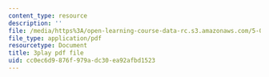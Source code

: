 ```yaml
---
content_type: resource
description: ''
file: /media/https%3A/open-learning-course-data-rc.s3.amazonaws.com/5-07sc-biological-chemistry-i-fall-2013/cc0ec6d9876f979adc30ea92afbd1523_VykaDbJIb8A.pdf
file_type: application/pdf
resourcetype: Document
title: 3play pdf file
uid: cc0ec6d9-876f-979a-dc30-ea92afbd1523
---
```

